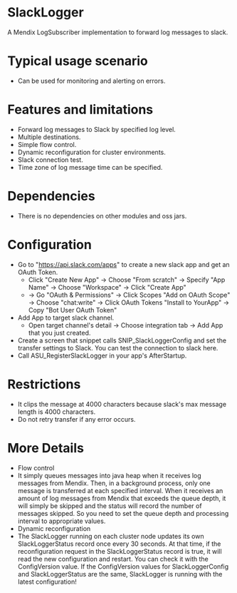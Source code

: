 # SlackLogger
A Mendix LogSubscriber implementation to forward log messages to slack.
# Typical usage scenario
* Can be used for monitoring and alerting on errors.
# Features and limitations
* Forward log messages to Slack by specified log level.
* Multiple destinations.
* Simple flow control.
* Dynamic reconfiguration for cluster environments.
* Slack connection test.
* Time zone of log message time can be specified.
# Dependencies
* There is no dependencies on other modules and oss jars.
# Configuration
* Go to "https://api.slack.com/apps" to create a new slack app and get an OAuth Token.
  * Click "Create New App" -> Choose "From scratch" -> Specify "App Name" -> Choose "Workspace" -> Click "Create App"
  *   -> Go "OAuth & Permissions" -> Click Scopes "Add on OAuth Scope" ->  Choose "chat:write"  -> Click OAuth Tokens "Install to YourApp" -> Copy "Bot User OAuth Token"
* Add App to target slack channel.
  * Open target channel's detail -> Choose integration tab -> Add App that you just created.
* Create a screen that snippet calls SNIP_SlackLoggerConfig and set the transfer settings to Slack. You can test the connection to slack here.
* Call ASU_RegisterSlackLogger in your app's AfterStartup.
# Restrictions
* It clips the message at 4000 characters because slack's max message length is 4000 characters.
* Do not retry transfer if any error occurs.
# More Details
* Flow control
* It simply queues messages into java heap when it receives log messages from Mendix. Then, in a background process, only one message is transferred at each specified interval. When it receives an amount of log messages from Mendix that exceeds the queue depth, it will simply be skipped and the status will record the number of messages skipped. So you need to set the queue depth and processing interval to appropriate values.
* Dynamic reconfiguration
* The SlackLogger running on each cluster node updates its own SlackLoggerStatus record once every 30 seconds. At that time, if the reconfiguration request in the SlackLoggerStatus record is true, it will read the new configuration and restart. You can check it with the ConfigVersion value. If the ConfigVersion values for SlackLoggerConfig and SlackLoggerStatus are the same, SlackLogger is running with the latest configuration!
